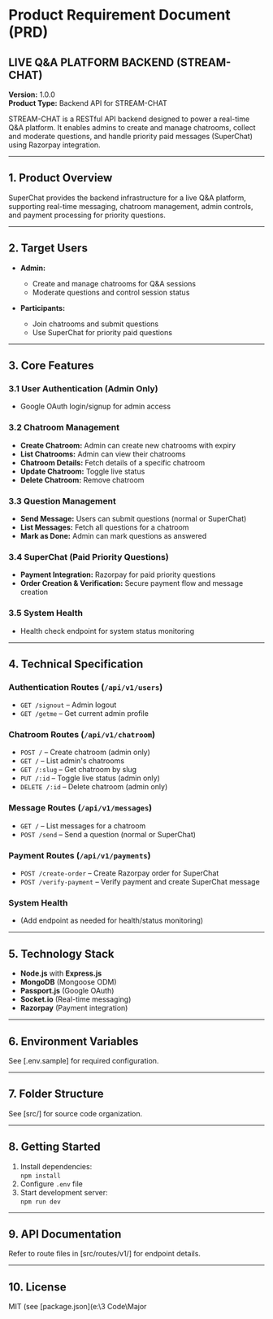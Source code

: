 # Product Requirement Document (PRD)

## LIVE Q&A PLATFORM BACKEND (STREAM-CHAT)
**Version:** 1.0.0  
**Product Type:** Backend API for STREAM-CHAT

STREAM-CHAT is a RESTful API backend designed to power a real-time Q&A platform. It enables admins to create and manage chatrooms, collect and moderate questions, and handle priority paid messages (SuperChat) using Razorpay integration.

---

## 1. Product Overview

SuperChat provides the backend infrastructure for a live Q&A platform, supporting real-time messaging, chatroom management, admin controls, and payment processing for priority questions.

---

## 2. Target Users

- **Admin:**  
  - Create and manage chatrooms for Q&A sessions  
  - Moderate questions and control session status

- **Participants:**  
  - Join chatrooms and submit questions  
  - Use SuperChat for priority paid questions

---

## 3. Core Features

### 3.1 User Authentication (Admin Only)
- Google OAuth login/signup for admin access

### 3.2 Chatroom Management
- **Create Chatroom:** Admin can create new chatrooms with expiry
- **List Chatrooms:** Admin can view their chatrooms
- **Chatroom Details:** Fetch details of a specific chatroom
- **Update Chatroom:** Toggle live status
- **Delete Chatroom:** Remove chatroom

### 3.3 Question Management
- **Send Message:** Users can submit questions (normal or SuperChat)
- **List Messages:** Fetch all questions for a chatroom
- **Mark as Done:** Admin can mark questions as answered

### 3.4 SuperChat (Paid Priority Questions)
- **Payment Integration:** Razorpay for paid priority questions
- **Order Creation & Verification:** Secure payment flow and message creation

### 3.5 System Health
- Health check endpoint for system status monitoring

---

## 4. Technical Specification

### Authentication Routes (`/api/v1/users`)
- `GET /signout` – Admin logout
- `GET /getme` – Get current admin profile

### Chatroom Routes (`/api/v1/chatroom`)
- `POST /` – Create chatroom (admin only)
- `GET /` – List admin's chatrooms
- `GET /:slug` – Get chatroom by slug
- `PUT /:id` – Toggle live status (admin only)
- `DELETE /:id` – Delete chatroom (admin only)

### Message Routes (`/api/v1/messages`)
- `GET /` – List messages for a chatroom
- `POST /send` – Send a question (normal or SuperChat)

### Payment Routes (`/api/v1/payments`)
- `POST /create-order` – Create Razorpay order for SuperChat
- `POST /verify-payment` – Verify payment and create SuperChat message

### System Health
- (Add endpoint as needed for health/status monitoring)

---

## 5. Technology Stack

- **Node.js** with **Express.js**
- **MongoDB** (Mongoose ODM)
- **Passport.js** (Google OAuth)
- **Socket.io** (Real-time messaging)
- **Razorpay** (Payment integration)

---

## 6. Environment Variables

See [.env.sample] for required configuration.

---

## 7. Folder Structure

See [src/] for source code organization.

---

## 8. Getting Started

1. Install dependencies:  
   `npm install`
2. Configure `.env` file
3. Start development server:  
   `npm run dev`

---

## 9. API Documentation

Refer to route files in [src/routes/v1/] for endpoint details.

---

## 10. License

MIT (see [package.json](e:\3 Code\Major